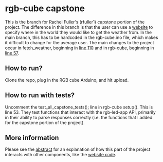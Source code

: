 # rgb-cube capstone
This is the branch for Rachel Fuller's (rfuller1) capstone portion of the project.
The difference in this branch is that the user can use a [website](https://rgb-led-app.herokuapp.com/) to specify where in the world they would like to get the weather from. In the main branch, this has to be hardcoded in the rgb-cube.ino file, which makes it difficult to change for the average user. The main changes to the project occur in fetch_weather, beginning in [line 110](https://github.com/carolynzech/rgb-cube/blob/capstone/fetch_weather.ino#L110) and in rgb-cube, beginning in [line 57](https://github.com/carolynzech/rgb-cube/blob/capstone/rgb-cube.ino#L57).

## How to run?
Clone the repo, plug in the RGB cube Arduino, and hit upload.

## How to run with tests?
Uncomment the test_all_capstone_tests(); line in rgb-cube setup(). This is line 53. They test functions that interact with the rgb-led-app API, primarily in their ability to parse responses correctly (i.e. the functions that I added for the capstone portion of the project).

## More information
Please see the [abstract](https://docs.google.com/document/d/1QkgTzXO2vBL-_1ITD4_wg6uiPxLPgOvYcsn2GpKttf4/edit) for an explanation of how this part of the project interacts with other components, like the [website code](https://github.com/rfuller1/rgb-cube-website).

